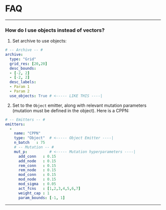 # FAQ
---
### How do I use objects instead of vectors?
1) Set archive to use objects:


```yaml
# -- Archive -- #
archive:
  type: "Grid"
  grid_res: [20,20]
  desc_bounds:
  - [-2, 2]
  - [-2, 2]
  desc_labels:
  - Param 1
  - Param 2  
  use_objects: True # <----- LIKE THIS ----|
```

2) Set to the `Object` emitter, along with relevant mutation parameters (mutation must be defined in the object). Here is a CPPN:

```yaml
# -- Emitters -- #
emitters:
  -
    name: "CPPN"
    type: "Object"  # <----- Object Emitter ----|
    n_batch   : 75
    # -- Mutation -- # 
    mut_p:          # <----- Mutation hyperparameters ----|
      add_conn   : 0.15
      add_node   : 0.15
      rem_conn   : 0.15
      rem_node   : 0.15
      mod_conn   : 0.15
      mod_node   : 0.15
      mod_sigma  : 0.05
      act_fcns   : [1,2,3,4,5,6,7]
      weight_cap : 1
      param_bounds: [-1, 1]
```

---
